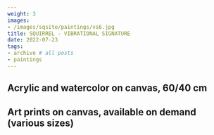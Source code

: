 ```yaml
---
weight: 3
images:
- /images/sqsite/paintings/vs6.jpg
title: SQUIRREL - VIBRATIONAL SIGNATURE
date: 2022-07-23
tags:
- archive # all posts
- paintings
---
```


## **Acrylic and watercolor on canvas, 60/40 cm** ##

## **Art prints on canvas, available on demand (various sizes)** ##